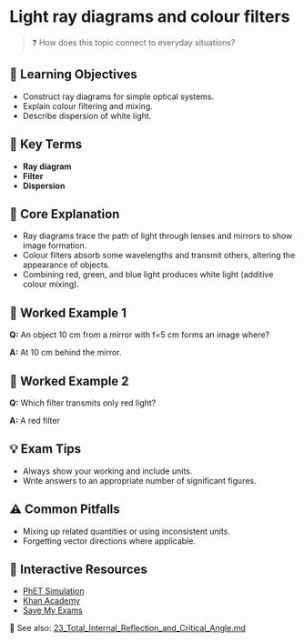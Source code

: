 # Light ray diagrams and colour filters

> ❓ How does this topic connect to everyday situations?

<!--
Gamma Metadata:
Course: IGCSE Physics Year 10
Topic: Light ray diagrams and colour filters
-->

## 🎯 Learning Objectives
- Construct ray diagrams for simple optical systems.
- Explain colour filtering and mixing.
- Describe dispersion of white light.

## 🔑 Key Terms
- **Ray diagram**
- **Filter**
- **Dispersion**

## 📘 Core Explanation
- Ray diagrams trace the path of light through lenses and mirrors to show image formation.
- Colour filters absorb some wavelengths and transmit others, altering the appearance of objects.
- Combining red, green, and blue light produces white light (additive colour mixing).

## 🧮 Worked Example 1
**Q:** An object 10 cm from a mirror with f=5 cm forms an image where?

**A:** At 10 cm behind the mirror.

## 🧮 Worked Example 2
**Q:** Which filter transmits only red light?

**A:** A red filter

## 💡 Exam Tips
- Always show your working and include units.
- Write answers to an appropriate number of significant figures.

## ⚠️ Common Pitfalls
- Mixing up related quantities or using inconsistent units.
- Forgetting vector directions where applicable.

## 🔗 Interactive Resources
- [PhET Simulation](https://phet.colorado.edu/)
- [Khan Academy](https://www.khanacademy.org/science/physics)
- [Save My Exams](https://www.savemyexams.co.uk/)

📎 See also: [23_Total_Internal_Reflection_and_Critical_Angle.md](23_Total_Internal_Reflection_and_Critical_Angle.md)
